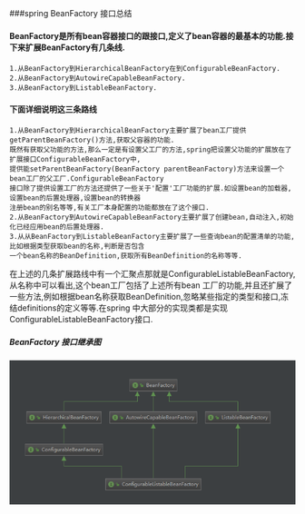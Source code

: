 ###spring BeanFactory 接口总结

#### BeanFactory是所有bean容器接口的跟接口,定义了bean容器的最基本的功能.接下来扩展BeanFactory有几条线.
    1.从BeanFactory到HierarchicalBeanFactory在到ConfigurableBeanFactory.
    2.从BeanFactory到AutowireCapableBeanFactory.
    3.从BeanFactory到ListableBeanFactory.
    
#### 下面详细说明这三条路线
    1.从BeanFactory到HierarchicalBeanFactory主要扩展了bean工厂提供getParentBeanFactory()方法,获取父容器的功能.  
    既然有获取父功能的方法,那么一定是有设置父工厂的方法,spring把设置父功能的扩展放在了扩展接口ConfigurableBeanFactory中,  
    提供能setParentBeanFactory(BeanFactory parentBeanFactory)方法来设置一个bean工厂的父工厂.ConfigurableBeanFactory  
    接口除了提供设置工厂的方法还提供了一些关于'配置'工厂功能的扩展.如设置bean的加载器,设置bean的后置处理器,设置bean的转换器  
    注册bean的别名等等,有关工厂本身配置的功能都放在了这个接口.
    2.从BeanFactory到AutowireCapableBeanFactory主要扩展了创建bean,自动注入,初始化已经应用bean的后置处理器.
    3.从从BeanFactory到ListableBeanFactory主要扩展了一些查询bean的配置清单的功能,比如根据类型获取bean的名称,判断是否包含  
    一个bean名称的BeanDefinition,获取所有BeanDefinition的名称等等.

在上述的几条扩展路线中有一个汇聚点那就是ConfigurableListableBeanFactory,从名称中可以看出,这个bean工厂包括了上述所有bean
工厂的功能,并且还扩展了一些方法,例如根据bean名称获取BeanDefinition,忽略某些指定的类型和接口,冻结definitions的定义等等.在spring
中大部分的实现类都是实现ConfigurableListableBeanFactory接口.

##### BeanFactory 接口继承图 

  ![](spring/src/main/summary/BeanFactory.png)

